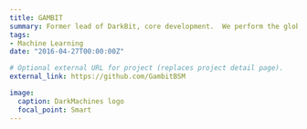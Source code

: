 ```yaml
---
title: GAMBIT
summary: Former lead of DarkBit, core development.  We perform the global analyes of beyond-the-standard model physics.
tags:
- Machine Learning
date: "2016-04-27T00:00:00Z"

# Optional external URL for project (replaces project detail page).
external_link: https://github.com/GambitBSM

image:
  caption: DarkMachines logo
  focal_point: Smart
---
```

